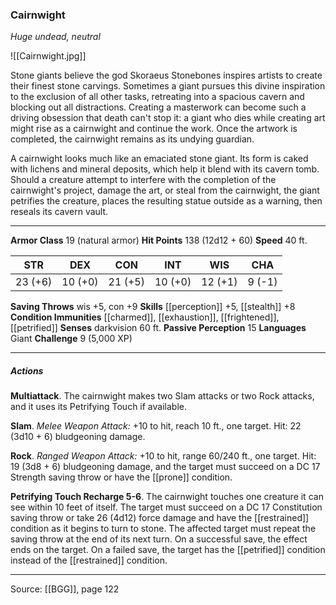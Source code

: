 ### Cairnwight
_Huge undead, neutral_

![[Cairnwight.jpg]]

Stone giants believe the god Skoraeus Stonebones inspires artists to create their finest stone carvings. Sometimes a giant pursues this divine inspiration to the exclusion of all other tasks, retreating into a spacious cavern and blocking out all distractions. Creating a masterwork can become such a driving obsession that death can't stop it: a giant who dies while creating art might rise as a cairnwight and continue the work. Once the artwork is completed, the cairnwight remains as its undying guardian.

A cairnwight looks much like an emaciated stone giant. Its form is caked with lichens and mineral deposits, which help it blend with its cavern tomb. Should a creature attempt to interfere with the completion of the cairnwight's project, damage the art, or steal from the cairnwight, the giant petrifies the creature, places the resulting statue outside as a warning, then reseals its cavern vault.




---

**Armor Class** 19 (natural armor)
**Hit Points** 138 (12d12 + 60)
**Speed** 40 ft.

| STR     | DEX     | CON     | INT     | WIS     | CHA     |
|---------|---------|---------|---------|---------|---------|
| 23 (+6) | 10 (+0) | 21 (+5) | 10 (+0) | 12 (+1) | 9 (-1) |

**Saving Throws** wis +5, con +9
**Skills** [[perception]] +5, [[stealth]] +8
**Condition Immunities** [[charmed]], [[exhaustion]], [[frightened]], [[petrified]]
**Senses** darkvision 60 ft.
**Passive Perception** 15
**Languages** Giant
**Challenge** 9 (5,000 XP)

---

##### Actions
**Multiattack**. The cairnwight makes two Slam attacks or two Rock attacks, and it uses its Petrifying Touch if available.

**Slam**. _Melee Weapon Attack:_ +10 to hit, reach 10 ft., one target. Hit: 22 (3d10 + 6) bludgeoning damage.

**Rock**. _Ranged Weapon Attack:_ +10 to hit, range 60/240 ft., one target. Hit: 19 (3d8 + 6) bludgeoning damage, and the target must succeed on a DC 17 Strength saving throw or have the [[prone]] condition.

**Petrifying Touch Recharge 5-6**. The cairnwight touches one creature it can see within 10 feet of itself. The target must succeed on a DC 17 Constitution saving throw or take 26 (4d12) force damage and have the [[restrained]] condition as it begins to turn to stone. The affected target must repeat the saving throw at the end of its next turn. On a successful save, the effect ends on the target. On a failed save, the target has the [[petrified]] condition instead of the [[restrained]] condition.


---

Source: [[BGG]], page 122
